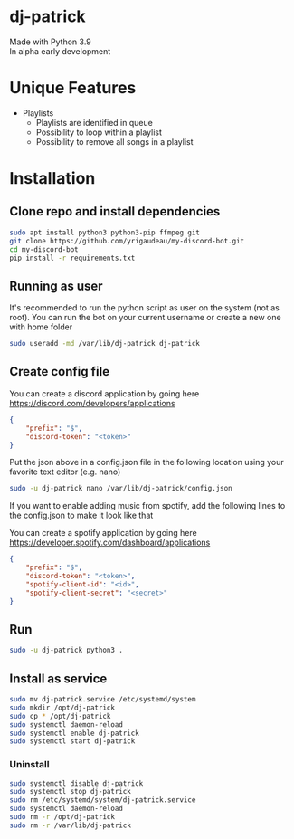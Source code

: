 # dj-patrick

Made with Python 3.9  
In alpha early development

# Unique Features

* Playlists
    * Playlists are identified in queue
    * Possibility to loop within a playlist
    * Possibility to remove all songs in a playlist

# Installation

## Clone repo and install dependencies
```bash
sudo apt install python3 python3-pip ffmpeg git
git clone https://github.com/yrigaudeau/my-discord-bot.git
cd my-discord-bot
pip install -r requirements.txt
```
## Running as user
It's recommended to run the python script as user on the system (not as root). You can run the bot on your current username or create a new one with home folder
```bash
sudo useradd -md /var/lib/dj-patrick dj-patrick
```

## Create config file
You can create a discord application by going here https://discord.com/developers/applications
```json
{
    "prefix": "$",
    "discord-token": "<token>"
}
```
Put the json above in a config.json file in the following location using your favorite text editor (e.g. nano)
```bash
sudo -u dj-patrick nano /var/lib/dj-patrick/config.json
```

If you want to enable adding music from spotify, add the following lines to the config.json to make it look like that  

You can create a spotify application by going here https://developer.spotify.com/dashboard/applications
```json
{
    "prefix": "$",
    "discord-token": "<token>",
    "spotify-client-id": "<id>",
    "spotify-client-secret": "<secret>"
}
```

## Run
```bash
sudo -u dj-patrick python3 .
```

## Install as service
```bash
sudo mv dj-patrick.service /etc/systemd/system
sudo mkdir /opt/dj-patrick
sudo cp * /opt/dj-patrick
sudo systemctl daemon-reload
sudo systemctl enable dj-patrick
sudo systemctl start dj-patrick
```

### Uninstall

```bash
sudo systemctl disable dj-patrick
sudo systemctl stop dj-patrick
sudo rm /etc/systemd/system/dj-patrick.service
sudo systemctl daemon-reload
sudo rm -r /opt/dj-patrick
sudo rm -r /var/lib/dj-patrick
```